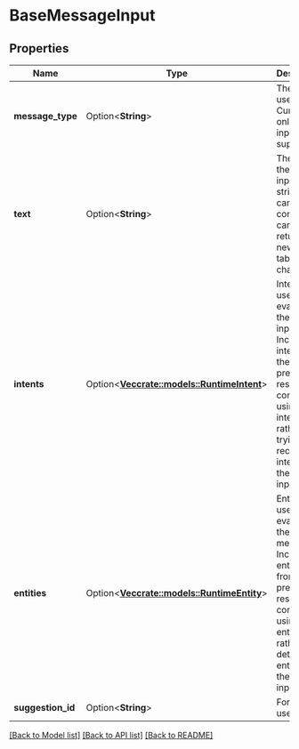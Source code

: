 # BaseMessageInput

## Properties

Name | Type | Description | Notes
------------ | ------------- | ------------- | -------------
**message_type** | Option<**String**> | The type of user input. Currently, only text input is supported. | [optional][default to MessageType_Text]
**text** | Option<**String**> | The text of the user input. This string cannot contain carriage return, newline, or tab characters. | [optional]
**intents** | Option<[**Vec<crate::models::RuntimeIntent>**](RuntimeIntent.md)> | Intents to use when evaluating the user input. Include intents from the previous response to continue using those intents rather than trying to recognize intents in the new input. | [optional]
**entities** | Option<[**Vec<crate::models::RuntimeEntity>**](RuntimeEntity.md)> | Entities to use when evaluating the message. Include entities from the previous response to continue using those entities rather than detecting entities in the new input. | [optional]
**suggestion_id** | Option<**String**> | For internal use only. | [optional]

[[Back to Model list]](../README.md#documentation-for-models) [[Back to API list]](../README.md#documentation-for-api-endpoints) [[Back to README]](../README.md)


